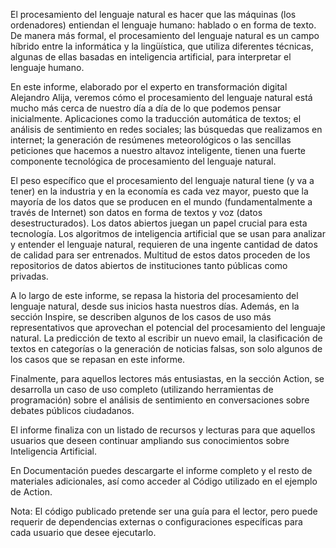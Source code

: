 El procesamiento del lenguaje natural es hacer que las máquinas (los ordenadores) entiendan el lenguaje humano: hablado o en forma de texto. De manera más formal, el procesamiento del lenguaje natural es un campo híbrido entre la informática y la lingüística, que utiliza diferentes técnicas, algunas de ellas basadas en inteligencia artificial, para interpretar el lenguaje humano.

En este informe, elaborado por el experto en transformación digital Alejandro Alija, veremos cómo el procesamiento del lenguaje natural está mucho más cerca de nuestro día a día de lo que podemos pensar inicialmente. Aplicaciones como la traducción automática de textos; el análisis de sentimiento en redes sociales; las búsquedas que realizamos en internet; la generación de resúmenes meteorológicos o las sencillas peticiones que hacemos a nuestro altavoz inteligente, tienen una fuerte componente tecnológica de procesamiento del lenguaje natural.

El peso específico que el procesamiento del lenguaje natural tiene (y va a tener) en la industria y en la economía es cada vez mayor, puesto que la mayoría de los datos que se producen en el mundo (fundamentalmente a través de Internet) son datos en forma de textos y voz (datos desestructurados). Los datos abiertos juegan un papel crucial para esta tecnología. Los algoritmos de inteligencia artificial que se usan para analizar y entender el lenguaje natural, requieren de una ingente cantidad de datos de calidad para ser entrenados. Multitud de estos datos proceden de los repositorios de datos abiertos de instituciones tanto públicas como privadas.

A lo largo de este informe, se repasa la historia del procesamiento del lenguaje natural, desde sus inicios hasta nuestros días. Además, en la sección Inspire, se describen algunos de los casos de uso más representativos que aprovechan el potencial del procesamiento del lenguaje natural. La predicción de texto al escribir un nuevo email, la clasificación de textos en categorías o la generación de noticias falsas, son solo algunos de los casos que se repasan en este informe.

Finalmente, para aquellos lectores más entusiastas, en la sección Action, se desarrolla un caso de uso completo (utilizando herramientas de programación) sobre el análisis de sentimiento en conversaciones sobre debates públicos ciudadanos.

El informe finaliza con un listado de recursos y lecturas para que aquellos usuarios que deseen continuar ampliando sus conocimientos sobre Inteligencia Artificial.

En Documentación puedes descargarte el informe completo y el resto de materiales adicionales, así como acceder al Código utilizado en el ejemplo de Action.

Nota: El código publicado pretende ser una guía para el lector, pero puede requerir de dependencias externas o configuraciones específicas para cada usuario que desee ejecutarlo.​